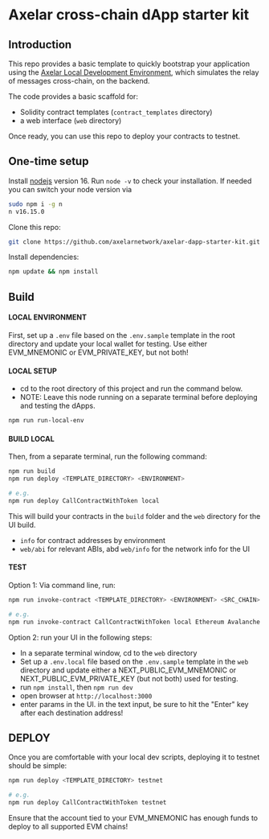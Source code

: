 # Axelar cross-chain dApp starter kit

## Introduction

This repo provides a basic template to quickly bootstrap your application using the [Axelar Local Development Environment](https://github.com/axelarnetwork/axelar-local-dev), which simulates the relay of messages cross-chain, on the backend.

The code provides a basic scaffold for:

-   Solidity contract templates (`contract_templates` directory)
-   a web interface (`web` directory)

Once ready, you can use this repo to deploy your contracts to testnet.

## One-time setup

Install [nodejs](https://nodejs.org/en/download/) version 16. Run `node -v` to check your installation. If needed you can switch your node version via
```bash
sudo npm i -g n
n v16.15.0
```

Clone this repo:

```bash
git clone https://github.com/axelarnetwork/axelar-dapp-starter-kit.git
```

Install dependencies:

```bash
npm update && npm install
```

## Build

#### LOCAL ENVIRONMENT

First, set up a `.env` file based on the `.env.sample` template in the root directory and update your local wallet for testing. Use either EVM_MNEMONIC or EVM_PRIVATE_KEY, but not both!

#### LOCAL SETUP

-   cd to the root directory of this project and run the command below.
-   NOTE: Leave this node running on a separate terminal before deploying and testing the dApps.

```bash
npm run run-local-env
```

#### BUILD LOCAL

Then, from a separate terminal, run the following command:

```bash
npm run build
npm run deploy <TEMPLATE_DIRECTORY> <ENVIRONMENT>

# e.g.
npm run deploy CallContractWithToken local
```

This will build your contracts in the `build` folder and the `web` directory for the UI build.

-   `info` for contract addresses by environment
-   `web/abi` for relevant ABIs, abd `web/info` for the network info for the UI

#### TEST

Option 1: Via command line, run:

```bash
npm run invoke-contract <TEMPLATE_DIRECTORY> <ENVIRONMENT> <SRC_CHAIN> <DEST_CHAIN> <AMOUNT> <ADDR_1> <ADDR_2> <OTHER_ADDRESSES>

# e.g.
npm run invoke-contract CallContractWithToken local Ethereum Avalanche 40 0x74Ccd7d9F1F40417C6F7fD1151429a2c44c34e6d 0x3B94CbD6d0f09db75435d6E3c9449a6B70BB55E2
```

Option 2: run your UI in the following steps:

-   In a separate terminal window, cd to the `web` directory
-   Set up a `.env.local` file based on the `.env.sample` template in the `web` directory and update either a NEXT_PUBLIC_EVM_MNEMONIC or NEXT_PUBLIC_EVM_PRIVATE_KEY (but not both) used for testing.
-   run `npm install`, then `npm run dev`
-   open browser at `http://localhost:3000`
-   enter params in the UI. in the text input, be sure to hit the "Enter" key after each destination address!

## DEPLOY

Once you are comfortable with your local dev scripts, deploying it to testnet should be simple:

```bash
npm run deploy <TEMPLATE_DIRECTORY> testnet

# e.g.
npm run deploy CallContractWithToken testnet
```

Ensure that the account tied to your EVM_MNEMONIC has enough funds to deploy to all supported EVM chains!
